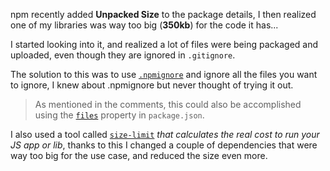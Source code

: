 <!-- { "title": "My Second Blog", "labels": ["react", "code"] } -->

npm recently added **Unpacked Size** to the package details, I then realized one of my libraries was way too big (**350kb**) for the code it has...

I started looking into it, and realized a lot of files were being packaged and uploaded, even though they are ignored in `.gitignore`. 

The solution to this was to use [`.npmignore`](https://docs.npmjs.com/misc/developers#keeping-files-out-of-your-package) and ignore all the files you want to ignore, I knew about .npmignore but never thought of trying it out.

> As mentioned in the comments, this could also be accomplished using the [`files`](https://docs.npmjs.com/files/package.json#files) property in `package.json`.

I also used a tool called [`size-limit`](https://www.npmjs.com/package/size-limit) _that calculates the real cost to run your JS app or lib_, thanks to this I changed a couple of dependencies that were way too big for the use case, and reduced the size even more.
